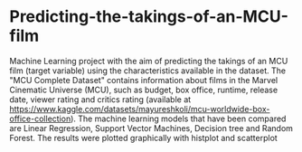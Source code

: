 # Predicting-the-takings-of-an-MCU-film
Machine Learning project with the aim of predicting the takings of an MCU film (target variable) using the characteristics available in the dataset.
The "MCU Complete Dataset" contains information about films in the Marvel Cinematic Universe (MCU), such as budget, box office, runtime, release date, viewer rating and critics rating (available at https://www.kaggle.com/datasets/mayureshkoli/mcu-worldwide-box-office-collection).
The machine learning models that have been compared are Linear Regression, Support Vector Machines, Decision tree and Random Forest.
The results were plotted graphically with histplot and scatterplot
